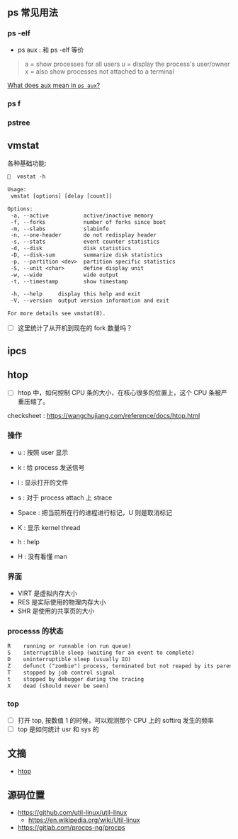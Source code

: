 ## ps 常见用法

### ps -elf

- ps aux : 和 ps -elf 等价
> a = show processes for all users
> u = display the process's user/owner
> x = also show processes not attached to a terminal

[What does aux mean in `ps aux`?](https://unix.stackexchange.com/questions/106847/what-does-aux-mean-in-ps-aux)

### ps f

### pstree

## vmstat

各种基础功能:
```txt
🧀  vmstat -h

Usage:
 vmstat [options] [delay [count]]

Options:
 -a, --active           active/inactive memory
 -f, --forks            number of forks since boot
 -m, --slabs            slabinfo
 -n, --one-header       do not redisplay header
 -s, --stats            event counter statistics
 -d, --disk             disk statistics
 -D, --disk-sum         summarize disk statistics
 -p, --partition <dev>  partition specific statistics
 -S, --unit <char>      define display unit
 -w, --wide             wide output
 -t, --timestamp        show timestamp

 -h, --help     display this help and exit
 -V, --version  output version information and exit

For more details see vmstat(8).
```
- [ ] 这里统计了从开机到现在的 fork 数量吗？

## ipcs

## htop
- [ ] htop 中，如何控制 CPU 条的大小，在核心很多的位置上，这个 CPU 条被严重压缩了。

checksheet : https://wangchujiang.com/reference/docs/htop.html

### 操作
- u : 按照 user 显示
- k : 给 process 发送信号
- l : 显示打开的文件
- s : 对于 process attach 上 strace
- Space : 把当前所在行的进程进行标记，U 则是取消标记
- K : 显示 kernel thread
- h : help

- H : 没有看懂 man


### 界面
- VIRT 是虚拟内存大小
- RES 是实际使用的物理内存大小
- SHR 是使用的共享页的大小

### processs 的状态

```txt
R    running or runnable (on run queue)
S    interruptible sleep (waiting for an event to complete)
D    uninterruptible sleep (usually IO)
Z    defunct ("zombie") process, terminated but not reaped by its parent
T    stopped by job control signal
t    stopped by debugger during the tracing
X    dead (should never be seen)
```

### top
- [ ] 打开 top, 按数值 1 的时候，可以观测那个 CPU 上的 softirq 发生的频率
- [ ] top 是如何统计 usr 和 sys 的

## 文摘

- [htop](https://peteris.rocks/blog/htop/)

## 源码位置
- https://github.com/util-linux/util-linux
  - https://en.wikipedia.org/wiki/Util-linux
- https://gitlab.com/procps-ng/procps
